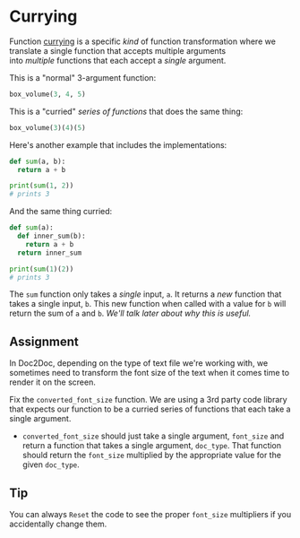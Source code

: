 # Currying

Function [currying](https://en.wikipedia.org/wiki/Currying) is a specific _kind_ of function transformation where we translate a single function that accepts multiple arguments into _multiple_ functions that each accept a _single_ argument.

This is a "normal" 3-argument function:

```py
box_volume(3, 4, 5)
```

This is a "curried" _series of functions_ that does the same thing:

```py
box_volume(3)(4)(5)
```

Here's another example that includes the implementations:

```py
def sum(a, b):
  return a + b

print(sum(1, 2))
# prints 3
```

And the same thing curried:

```py
def sum(a):
  def inner_sum(b):
    return a + b
  return inner_sum

print(sum(1)(2))
# prints 3
```

The `sum` function only takes a _single_ input, `a`. It returns a _new_ function that takes a single input, `b`. This new function when called with a value for `b` will return the sum of `a` and `b`. _We'll talk later about why this is useful._

## Assignment

In Doc2Doc, depending on the type of text file we're working with, we sometimes need to transform the font size of the text when it comes time to render it on the screen.

Fix the `converted_font_size` function. We are using a 3rd party code library that expects our function to be a curried series of functions that each take a single argument.

- `converted_font_size` should just take a single argument, `font_size` and return a function that takes a single argument, `doc_type`. That function should return the `font_size` multiplied by the appropriate value for the given `doc_type`.

## Tip

You can always `Reset` the code to see the proper `font_size` multipliers if you accidentally change them.